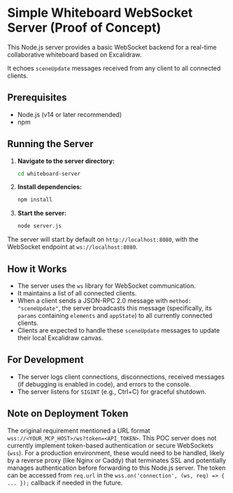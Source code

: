 # Simple Whiteboard WebSocket Server (Proof of Concept)

This Node.js server provides a basic WebSocket backend for a real-time collaborative whiteboard based on Excalidraw.

It echoes `sceneUpdate` messages received from any client to all connected clients.

## Prerequisites

- Node.js (v14 or later recommended)
- npm

## Running the Server

1.  **Navigate to the server directory:**
    ```bash
    cd whiteboard-server
    ```

2.  **Install dependencies:**
    ```bash
    npm install
    ```

3.  **Start the server:**
    ```bash
    node server.js
    ```

The server will start by default on `http://localhost:8080`, with the WebSocket endpoint at `ws://localhost:8080`.

## How it Works

-   The server uses the `ws` library for WebSocket communication.
-   It maintains a list of all connected clients.
-   When a client sends a JSON-RPC 2.0 message with `method: "sceneUpdate"`, the server broadcasts this message (specifically, its `params` containing `elements` and `appState`) to all currently connected clients.
-   Clients are expected to handle these `sceneUpdate` messages to update their local Excalidraw canvas.

## For Development

-   The server logs client connections, disconnections, received messages (if debugging is enabled in code), and errors to the console.
-   The server listens for `SIGINT` (e.g., Ctrl+C) for graceful shutdown.

## Note on Deployment Token

The original requirement mentioned a URL format `wss://<YOUR_MCP_HOST>/ws?token=<API_TOKEN>`. This POC server does not currently implement token-based authentication or secure WebSockets (`wss`). For a production environment, these would need to be handled, likely by a reverse proxy (like Nginx or Caddy) that terminates SSL and potentially manages authentication before forwarding to this Node.js server. The token can be accessed from `req.url` in the `wss.on('connection', (ws, req) => { ... });` callback if needed in the future.
